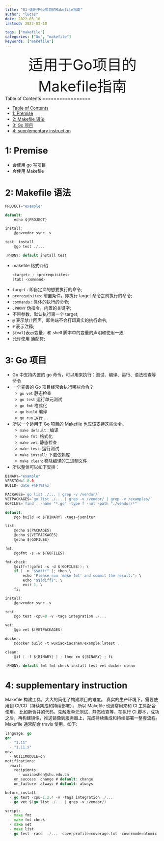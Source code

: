 ```yaml
---
title: "01-适用于Go项目的Makefile指南"
author: "lucas"
date: 2022-03-10
lastmod: 2022-03-10

tags: ["makefile"]
categories: ["Go", "makefile"]
keywords: ["makefile"]
---
```


<div align="center"><font size="35">适用于Go项目的Makefile指南</font></div>
Table of Contents
=================

- [Table of Contents](#table-of-contents)
- [1: Premise](#1-premise)
- [2: Makefile 语法](#2-makefile-语法)
- [3: Go 项目](#3-go-项目)
- [4: supplementary instruction](#4-supplementary-instruction)

# 1: Premise

- 会使用 go 写项目
- 会使用 Makefile

# 2: Makefile 语法

```go
PROJECT="example"

default:
    echo ${PROJECT}

install:
    @govendor sync -v

test: install
    @go test ./...

.PHONY: default install test

```

- makefile 格式介绍
  ```go
  <target> : <prerequisites>
  [tab] <command>
  ```
- `target` : 即自定义的想要执行的命令;
- `prerequisites`: 前置条件，即执行 target 命令之前执行的命令;
- `commands` : 具体的执行的命令;
- `.PHONY` 伪指令，内置的关键字;
- 不带参数，默认执行第一个 target;
- `@` 表示禁止回声，即终端不会打印真实的执行命令;
- `#` 表示注释;
- `${val}`表示变量，和 shell 脚本中的变量的声明和使用一致;
- 允许使用 通配符;

# 3: Go 项目

- Go 中支持内置的 go 命令，可以用来执行：测试、编译、运行、语法检查等命令
- 一个完善的 Go 项目经常会执行哪些命令？
  - `go vet` 静态检查
  - `go test` 运行单元测试
  - `go fmt` 格式化
  - `go build` 编译
  - `go run` 运行 ...
- 所以一个适用于 Go 项目的 Makefile 也应该支持这些命令。
  - `make default` : 编译
  - `make fmt`: 格式化
  - `make vet`: 静态检查
  - `make test`: 运行测试
  - `make install`: 下载依赖库
  - `make clean`: 移除编译的二进制文件
- 所以整体可以如下安排：

```go
BINARY="example"
VERSION=1.0.0
BUILD=`date +%FT%T%z`

PACKAGES=`go list ./... | grep -v /vendor/`
VETPACKAGES=`go list ./... | grep -v /vendor/ | grep -v /examples/`
GOFILES=`find . -name "*.go" -type f -not -path "./vendor/*"`

default:
    @go build -o ${BINARY} -tags=jsoniter

list:
    @echo ${PACKAGES}
    @echo ${VETPACKAGES}
    @echo ${GOFILES}

fmt:
    @gofmt -s -w ${GOFILES}

fmt-check:
    @diff=?(gofmt -s -d $(GOFILES)); \
    if [ -n "$$diff" ]; then \
        echo "Please run 'make fmt' and commit the result:"; \
        echo "$${diff}"; \
        exit 1; \
    fi;

install:
    @govendor sync -v

test:
    @go test -cpu=8 -v -tags integration ./...

vet:
    @go vet $(VETPACKAGES)

docker:
    @docker build -t wuxiaoxiaoshen/example:latest .

clean:
    @if [ -f ${BINARY} ] ; then rm ${BINARY} ; fi

.PHONY: default fmt fmt-check install test vet docker clean

```

# 4: supplementary instruction

Makefile 构建工具，大大的简化了构建项目的难度。
真实的生产环境下，需要使用到 CI/CD（持续集成和持续部署）， 所以 Makefile 也通常用来和 CI 工具配合使用。
比如新合并的代码，先触发单元测试，静态检查等，在执行 CI 脚本，成功之后，再构建镜像，推送镜像到服务器上，完成持续集成和持续部署一整套流程。
Makefile 通常配合 travis 使用。如下:

```go
language: go
go:
  - "1.11"
  - "1.11.x"
env:
  - GO111MODULE=on
notifications:
  email:
    recipients:
      - wuxiaoshen@shu.edu.cn
    on_success: change # default: change
    on_failure: always # default: always

before_install:
  - go test -cpu=1,2,4 -v -tags integration ./...
  - go vet $(go list ./... | grep -v /vendor/)

script:
  - make fmt
  - make fmt-check
  - make vet
  - make list
  - go test -race  ./... -coverprofile=coverage.txt -covermode=atomic
```
